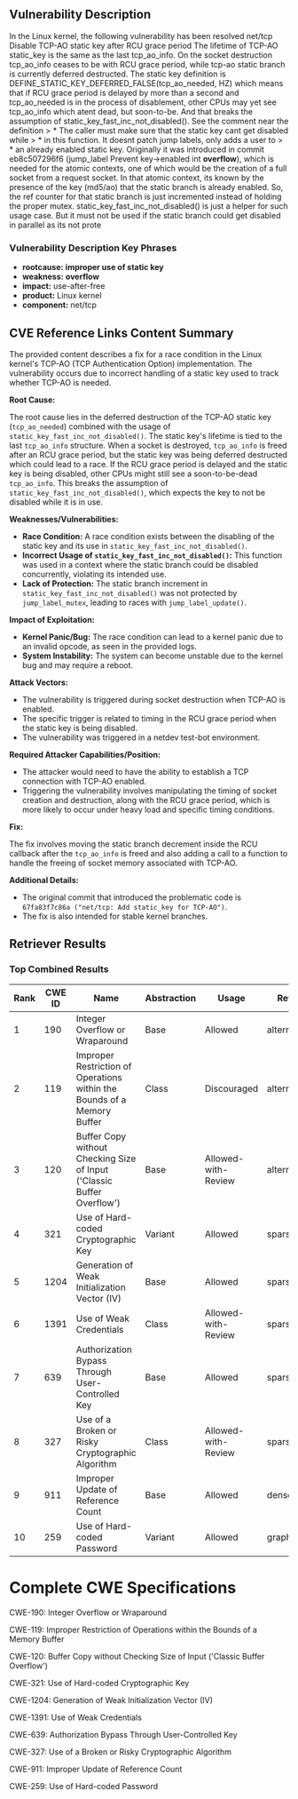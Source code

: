 ## Vulnerability Description
In the Linux kernel, the following vulnerability has been resolved net/tcp Disable TCP-AO static key after RCU grace period The lifetime of TCP-AO static_key is the same as the last tcp_ao_info. On the socket destruction tcp_ao_info ceases to be with RCU grace period, while tcp-ao static branch is currently deferred destructed. The static key definition is DEFINE_STATIC_KEY_DEFERRED_FALSE(tcp_ao_needed, HZ) which means that if RCU grace period is delayed by more than a second and tcp_ao_needed is in the process of disablement, other CPUs may yet see tcp_ao_info which atent dead, but soon-to-be. And that breaks the assumption of static_key_fast_inc_not_disabled(). See the comment near the definition > * The caller must make sure that the static key cant get disabled while > * in this function. It doesnt patch jump labels, only adds a user to > * an already enabled static key. Originally it was introduced in commit eb8c507296f6 (jump_label Prevent key->enabled int **overflow**), which is needed for the atomic contexts, one of which would be the creation of a full socket from a request socket. In that atomic context, its known by the presence of the key (md5/ao) that the static branch is already enabled. So, the ref counter for that static branch is just incremented instead of holding the proper mutex. static_key_fast_inc_not_disabled() is just a helper for such usage case. But it must not be used if the static branch could get disabled in parallel as its not prote

### Vulnerability Description Key Phrases
- **rootcause:** **improper use of static key**
- **weakness:** **overflow**
- **impact:** use-after-free
- **product:** Linux kernel
- **component:** net/tcp

## CVE Reference Links Content Summary
The provided content describes a fix for a race condition in the Linux kernel's TCP-AO (TCP Authentication Option) implementation. The vulnerability occurs due to incorrect handling of a static key used to track whether TCP-AO is needed.

**Root Cause:**

The root cause lies in the deferred destruction of the TCP-AO static key (`tcp_ao_needed`) combined with the usage of `static_key_fast_inc_not_disabled()`. The static key's lifetime is tied to the last `tcp_ao_info` structure. When a socket is destroyed, `tcp_ao_info` is freed after an RCU grace period, but the static key was being deferred destructed which could lead to a race. If the RCU grace period is delayed and the static key is being disabled, other CPUs might still see a soon-to-be-dead `tcp_ao_info`. This breaks the assumption of `static_key_fast_inc_not_disabled()`, which expects the key to not be disabled while it is in use.

**Weaknesses/Vulnerabilities:**

- **Race Condition:** A race condition exists between the disabling of the static key and its use in `static_key_fast_inc_not_disabled()`.
- **Incorrect Usage of `static_key_fast_inc_not_disabled()`:** This function was used in a context where the static branch could be disabled concurrently, violating its intended use.
- **Lack of Protection:** The static branch increment in `static_key_fast_inc_not_disabled()` was not protected by `jump_label_mutex`, leading to races with `jump_label_update()`.

**Impact of Exploitation:**

- **Kernel Panic/Bug:** The race condition can lead to a kernel panic due to an invalid opcode, as seen in the provided logs.
- **System Instability:** The system can become unstable due to the kernel bug and may require a reboot.

**Attack Vectors:**

- The vulnerability is triggered during socket destruction when TCP-AO is enabled.
- The specific trigger is related to timing in the RCU grace period when the static key is being disabled.
- The vulnerability was triggered in a netdev test-bot environment.

**Required Attacker Capabilities/Position:**

- The attacker would need to have the ability to establish a TCP connection with TCP-AO enabled.
- Triggering the vulnerability involves manipulating the timing of socket creation and destruction, along with the RCU grace period, which is more likely to occur under heavy load and specific timing conditions.

**Fix:**

The fix involves moving the static branch decrement inside the RCU callback after the `tcp_ao_info` is freed and also adding a call to a function to handle the freeing of socket memory associated with TCP-AO.

**Additional Details:**

- The original commit that introduced the problematic code is `67fa83f7c86a ("net/tcp: Add static_key for TCP-AO")`.
- The fix is also intended for stable kernel branches.

## Retriever Results

### Top Combined Results

| Rank | CWE ID | Name | Abstraction | Usage  | Retrievers | Individual Scores |
|------|--------|------|-------------|-------|------------|-------------------|
| 1 | 190 | Integer Overflow or Wraparound | Base | Allowed | alternate_terms | 1.000 |
| 2 | 119 | Improper Restriction of Operations within the Bounds of a Memory Buffer | Class | Discouraged | alternate_terms | 0.700 |
| 3 | 120 | Buffer Copy without Checking Size of Input ('Classic Buffer Overflow') | Base | Allowed-with-Review | alternate_terms | 0.700 |
| 4 | 321 | Use of Hard-coded Cryptographic Key | Variant | Allowed | sparse | 1.180 |
| 5 | 1204 | Generation of Weak Initialization Vector (IV) | Base | Allowed | sparse | 1.176 |
| 6 | 1391 | Use of Weak Credentials | Class | Allowed-with-Review | sparse | 1.168 |
| 7 | 639 | Authorization Bypass Through User-Controlled Key | Base | Allowed | sparse | 1.150 |
| 8 | 327 | Use of a Broken or Risky Cryptographic Algorithm | Class | Allowed-with-Review | sparse | 1.141 |
| 9 | 911 | Improper Update of Reference Count | Base | Allowed | dense | 0.436 |
| 10 | 259 | Use of Hard-coded Password | Variant | Allowed | graph | 0.003 |



# Complete CWE Specifications

CWE-190: Integer Overflow or Wraparound

CWE-119: Improper Restriction of Operations within the Bounds of a Memory Buffer

CWE-120: Buffer Copy without Checking Size of Input ('Classic Buffer Overflow')

CWE-321: Use of Hard-coded Cryptographic Key

CWE-1204: Generation of Weak Initialization Vector (IV)

CWE-1391: Use of Weak Credentials

CWE-639: Authorization Bypass Through User-Controlled Key

CWE-327: Use of a Broken or Risky Cryptographic Algorithm

CWE-911: Improper Update of Reference Count

CWE-259: Use of Hard-coded Password